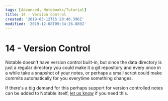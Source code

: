 ```yaml
---
tags: [Advanced, Notebooks/Tutorial]
title: 14 - Version Control
created: '2019-03-12T15:20:40.396Z'
modified: '2019-12-08T09:34:26.889Z'
---
```


# 14 - Version Control

Notable doesn't have version control built-in, but since the data directory is just a regular directory you could make it a git repository and every once in a while take a snapshot of your notes, or perhaps a small script could make commits automatically for you everytime something changes.

If there's a big demand for this perhaps support for version controlled notes can be added to Notable itself, [let us know](https://github.com/notable/notable/issues) if you need this.
